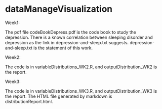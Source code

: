 # dataManageVisualization
Week1:

The pdf file codeBookDepress.pdf is the code book to study the depression.
There is a known correlation between sleeping disorder and depression as the link in depression-and-sleep.txt suggests.
depression-and-sleep.txt is the statement of this work. 

Week2:

The code is in variableDistributions_WK2.R, and outputDistribution_WK2 is the report.

Week3:

The code is in variableDistributions_WK3.R, and outputDistribution_WK3 is the report. The HTML file generated by markdown is distributionReport.html. 
